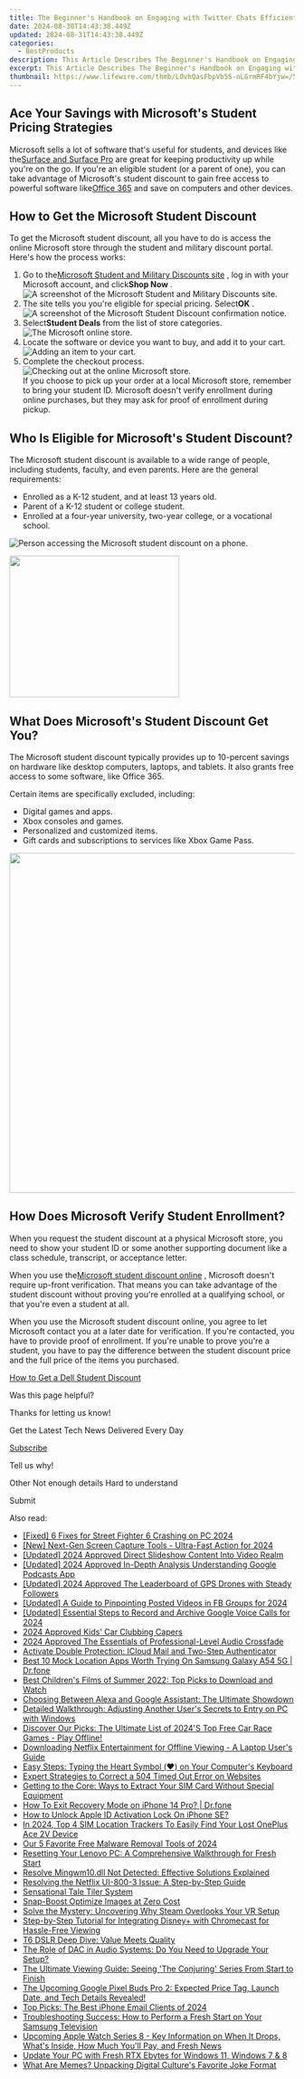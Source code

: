 ```yaml
---
title: The Beginner's Handbook on Engaging with Twitter Chats Efficiently
date: 2024-08-30T14:43:38.449Z
updated: 2024-08-31T14:43:38.449Z
categories:
  - BestProducts
description: This Article Describes The Beginner's Handbook on Engaging with Twitter Chats Efficiently
excerpt: This Article Describes The Beginner's Handbook on Engaging with Twitter Chats Efficiently
thumbnail: https://www.lifewire.com/thmb/LOvhQasFbpVb5S-nLGrmRF4bYjw=/540x405/filters:no_upscale():max_bytes(150000):strip_icc():format(webp)/GettyImages-1567329230-bd10652617144c20b588055d81ef6595.jpg
---
```


## Ace Your Savings with Microsoft's Student Pricing Strategies
 Microsoft sells a lot of software that's useful for students, and devices like the[Surface and Surface Pro](https://www.lifewire.com/microsoft-surface-series-4163521) are great for keeping productivity up while you're on the go. If you're an eligible student (or a parent of one), you can take advantage of Microsoft's student discount to gain free access to powerful software like[Office 365](https://www.lifewire.com/microsoft-office-for-students-teachers-2511861) and save on computers and other devices.

## How to Get the Microsoft Student Discount

 To get the Microsoft student discount, all you have to do is access the online Microsoft store through the student and military discount portal. Here's how the process works:

1. Go to the[Microsoft Student and Military Discounts site](https://www.microsoft.com/en-us/store/r/student-discounts) , log in with your Microsoft account, and click**Shop Now** .  
![A screenshot of the Microsoft Student and Military Discounts site.](https://www.lifewire.com/thmb/X2vwXV9ttV8LhYs5flrq2E9F4I4=/1500x0/filters:no_upscale():max_bytes(150000):strip_icc():format(webp)/001-how-to-get-a-microsoft-store-student-discount-c8d2274843014bbb90c744cecc473495.jpg)
2. The site tells you you're eligible for special pricing. Select**OK** .  
![A screenshot of the Microsoft Student Discount confirmation notice.](https://www.lifewire.com/thmb/_opw21hzYkn3V9Wb_mLqP5iLV7U=/1500x0/filters:no_upscale():max_bytes(150000):strip_icc():format(webp)/002-how-to-get-a-microsoft-store-student-discount-3eae80c050da4116adf04508a1cb8e42.jpg)
3. Select**Student Deals** from the list of store categories.  
![The Microsoft online store.](https://www.lifewire.com/thmb/AgZeGz5ITQKUJ8jp0pIPIsbbSzI=/1500x0/filters:no_upscale():max_bytes(150000):strip_icc():format(webp)/003-how-to-get-a-microsoft-store-student-discount-51ae65ba3fbc4b11b3eee0030822ec9e.jpg)
4. Locate the software or device you want to buy, and add it to your cart.  
![Adding an item to your cart.](https://www.lifewire.com/thmb/syXuUKJeVh9EZEPIoxTMwY8Li3g=/1500x0/filters:no_upscale():max_bytes(150000):strip_icc():format(webp)/004-how-to-get-a-microsoft-store-student-discount-0d1004a1092e4a5dbf63a1905d0fa237.jpg)
5. Complete the checkout process.  
![Checking out at the online Microsoft store.](https://www.lifewire.com/thmb/gF3Dy3jJNOJlbYJPatebpx5EyGw=/1500x0/filters:no_upscale():max_bytes(150000):strip_icc():format(webp)/005-how-to-get-a-microsoft-store-student-discount-011f2569dab04dcb8c3c942c4cba5e55.jpg)  
 If you choose to pick up your order at a local Microsoft store, remember to bring your student ID. Microsoft doesn't verify enrollment during online purchases, but they may ask for proof of enrollment during pickup.

## Who Is Eligible for Microsoft's Student Discount?

 The Microsoft student discount is available to a wide range of people, including students, faculty, and even parents. Here are the general requirements:

* Enrolled as a K-12 student, and at least 13 years old.
* Parent of a K-12 student or college student.
* Enrolled at a four-year university, two-year college, or a vocational school.

![Person accessing the Microsoft student discount on a phone.](https://www.lifewire.com/thmb/h1sE0kaVMIxmUmfOCw7SnD4v-cI=/1500x0/filters:no_upscale():max_bytes(150000):strip_icc():format(webp)/microsoftstudentdiscount-3fb8972d9f274cb5a0c5dbc2bc56beb1.jpg)

<!-- affiliate ads begin -->
<a href="https://printrendy.pxf.io/c/5597632/1453719/17020" target="_top" id="1453719"><img src="//a.impactradius-go.com/display-ad/17020-1453719" border="0" alt="" width="300" height="250"/></a><img height="0" width="0" src="https://imp.pxf.io/i/5597632/1453719/17020" style="position:absolute;visibility:hidden;" border="0" />
<!-- affiliate ads end -->
## What Does Microsoft's Student Discount Get You?

 The Microsoft student discount typically provides up to 10-percent savings on hardware like desktop computers, laptops, and tablets. It also grants free access to some software, like Office 365.

Certain items are specifically excluded, including:

* Digital games and apps.
* Xbox consoles and games.
* Personalized and customized items.
* Gift cards and subscriptions to services like Xbox Game Pass.

<!-- affiliate ads begin -->
<a href="https://appsumo.8odi.net/c/5597632/2087394/7443" target="_top" id="2087394"><img src="//a.impactradius-go.com/display-ad/7443-2087394" border="0" alt="" width="1200" height="600"/></a><img height="0" width="0" src="https://appsumo.8odi.net/i/5597632/2087394/7443" style="position:absolute;visibility:hidden;" border="0" />
<!-- affiliate ads end -->
## How Does Microsoft Verify Student Enrollment?

 When you request the student discount at a physical Microsoft store, you need to show your student ID or some another supporting document like a class schedule, transcript, or acceptance letter.

 When you use the[Microsoft student discount online](https://www.microsoft.com/en-us/store/b/education) , Microsoft doesn't require up-front verification. That means you can take advantage of the student discount without proving you're enrolled at a qualifying school, or that you're even a student at all.

 When you use the Microsoft student discount online, you agree to let Microsoft contact you at a later date for verification. If you're contacted, you have to provide proof of enrollment. If you're unable to prove you're a student, you have to pay the difference between the student discount price and the full price of the items you purchased.

[How to Get a Dell Student Discount](https://www.lifewire.com/dell-student-discount-4686335)

Was this page helpful?

Thanks for letting us know!

 Get the Latest Tech News Delivered Every Day

[Subscribe](https://www.lifewire.com/#)

Tell us why!

 Other  Not enough details  Hard to understand

 Submit

<ins class="adsbygoogle"
     style="display:block"
     data-ad-format="autorelaxed"
     data-ad-client="ca-pub-7571918770474297"
     data-ad-slot="1223367746"></ins>



<ins class="adsbygoogle"
     style="display:block"
     data-ad-client="ca-pub-7571918770474297"
     data-ad-slot="8358498916"
     data-ad-format="auto"
     data-full-width-responsive="true"></ins>

<span class="atpl-alsoreadstyle">Also read:</span>
<div><ul>
<li><a href="https://win-solutions.techidaily.com/fixed-6-fixes-for-street-fighter-6-crashing-on-pc-2024/"><u>[Fixed] 6 Fixes for Street Fighter 6 Crashing on PC 2024</u></a></li>
<li><a href="https://remote-screen-capture.techidaily.com/new-next-gen-screen-capture-tools-ultra-fast-action-for-2024/"><u>[New] Next-Gen Screen Capture Tools - Ultra-Fast Action for 2024</u></a></li>
<li><a href="https://video-screen-grab.techidaily.com/updated-2024-approved-direct-slideshow-content-into-video-realm/"><u>[Updated] 2024 Approved  Direct Slideshow Content Into Video Realm</u></a></li>
<li><a href="https://fox-glue.techidaily.com/updated-2024-approved-in-depth-analysis-understanding-google-podcasts-app/"><u>[Updated] 2024 Approved  In-Depth Analysis  Understanding Google Podcasts App</u></a></li>
<li><a href="https://vp-tips.techidaily.com/updated-2024-approved-the-leaderboard-of-gps-drones-with-steady-followers/"><u>[Updated] 2024 Approved  The Leaderboard of GPS Drones with Steady Followers</u></a></li>
<li><a href="https://facebook-videos.techidaily.com/updated-a-guide-to-pinpointing-posted-videos-in-fb-groups-for-2024/"><u>[Updated] A Guide to Pinpointing Posted Videos in FB Groups for 2024</u></a></li>
<li><a href="https://digital-screen-recording.techidaily.com/updated-essential-steps-to-record-and-archive-google-voice-calls-for-2024/"><u>[Updated] Essential Steps to Record and Archive Google Voice Calls for 2024</u></a></li>
<li><a href="https://screen-recording.techidaily.com/2024-approved-kids-car-clubbing-capers/"><u>2024 Approved  Kids' Car Clubbing Capers</u></a></li>
<li><a href="https://some-skills.techidaily.com/2024-approved-the-essentials-of-professional-level-audio-crossfade/"><u>2024 Approved  The Essentials of Professional-Level Audio Crossfade</u></a></li>
<li><a href="https://tech-renaissance.techidaily.com/activate-double-protection-icloud-mail-and-two-step-authenticator/"><u>Activate Double Protection: ICloud Mail and Two-Step Authenticator</u></a></li>
<li><a href="https://fake-location.techidaily.com/best-10-mock-location-apps-worth-trying-on-samsung-galaxy-a54-5g-drfone-by-drfone-virtual-android/"><u>Best 10 Mock Location Apps Worth Trying On Samsung Galaxy A54 5G | Dr.fone</u></a></li>
<li><a href="https://blog-min.techidaily.com/best-childrens-films-of-summer-2022-top-picks-to-download-and-watch/"><u>Best Children's Films of Summer 2022: Top Picks to Download and Watch</u></a></li>
<li><a href="https://tech-renaissance.techidaily.com/choosing-between-alexa-and-google-assistant-the-ultimate-showdown/"><u>Choosing Between Alexa and Google Assistant: The Ultimate Showdown</u></a></li>
<li><a href="https://tech-renaissance.techidaily.com/detailed-walkthrough-adjusting-another-users-secrets-to-entry-on-pc-with-windows/"><u>Detailed Walkthrough: Adjusting Another User's Secrets to Entry on PC with Windows</u></a></li>
<li><a href="https://tech-renaissance.techidaily.com/discover-our-picks-the-ultimate-list-of-2024s-top-free-car-race-games-play-offline/"><u>Discover Our Picks: The Ultimate List of 2024'S Top Free Car Race Games - Play Offline!</u></a></li>
<li><a href="https://tech-renaissance.techidaily.com/downloading-netflix-entertainment-for-offline-viewing-a-laptop-users-guide/"><u>Downloading Netflix Entertainment for Offline Viewing - A Laptop User's Guide</u></a></li>
<li><a href="https://tech-renaissance.techidaily.com/easy-steps-typing-the-heart-symbol-on-your-computers-keyboard/"><u>Easy Steps: Typing the Heart Symbol (❤️) on Your Computer's Keyboard</u></a></li>
<li><a href="https://tech-renaissance.techidaily.com/expert-strategies-to-correct-a-504-timed-out-error-on-websites/"><u>Expert Strategies to Correct a 504 Timed Out Error on Websites</u></a></li>
<li><a href="https://tech-renaissance.techidaily.com/getting-to-the-core-ways-to-extract-your-sim-card-without-special-equipment/"><u>Getting to the Core: Ways to Extract Your SIM Card Without Special Equipment</u></a></li>
<li><a href="https://blog-min.techidaily.com/how-to-exit-recovery-mode-on-iphone-14-pro-drfone-by-drfone-ios-system-repair-ios-system-repair/"><u>How To Exit Recovery Mode on iPhone 14 Pro? | Dr.fone</u></a></li>
<li><a href="https://activate-lock.techidaily.com/how-to-unlock-apple-id-activation-lock-on-iphone-se-by-drfone-ios/"><u>How to Unlock Apple ID Activation Lock On iPhone SE?</u></a></li>
<li><a href="https://easy-unlock-android.techidaily.com/in-2024-top-4-sim-location-trackers-to-easily-find-your-lost-oneplus-ace-2v-device-by-drfone-android/"><u>In 2024, Top 4 SIM Location Trackers To Easily Find Your Lost OnePlus Ace 2V Device</u></a></li>
<li><a href="https://tech-renaissance.techidaily.com/our-5-favorite-free-malware-removal-tools-of-2024/"><u>Our 5 Favorite Free Malware Removal Tools of 2024</u></a></li>
<li><a href="https://tech-renaissance.techidaily.com/resetting-your-lenovo-pc-a-comprehensive-walkthrough-for-fresh-start/"><u>Resetting Your Lenovo PC: A Comprehensive Walkthrough for Fresh Start</u></a></li>
<li><a href="https://tech-renaissance.techidaily.com/resolve-mingwm10dll-not-detected-effective-solutions-explained/"><u>Resolve Mingwm10.dll Not Detected: Effective Solutions Explained</u></a></li>
<li><a href="https://tech-renaissance.techidaily.com/resolving-the-netflix-ui-800-3-issue-a-step-by-step-guide/"><u>Resolving the Netflix UI-800-3 Issue: A Step-by-Step Guide</u></a></li>
<li><a href="https://article-knowledge.techidaily.com/sensational-tale-tiler-system/"><u>Sensational Tale Tiler System</u></a></li>
<li><a href="https://fox-boxes.techidaily.com/snap-boost-optimize-images-at-zero-cost/"><u>Snap-Boost  Optimize Images at Zero Cost</u></a></li>
<li><a href="https://win-solutions.techidaily.com/solve-the-mystery-uncovering-why-steam-overlooks-your-vr-setup/"><u>Solve the Mystery: Uncovering Why Steam Overlooks Your VR Setup</u></a></li>
<li><a href="https://tech-renaissance.techidaily.com/step-by-step-tutorial-for-integrating-disneyplus-with-chromecast-for-hassle-free-viewing/"><u>Step-by-Step Tutorial for Integrating Disney+ with Chromecast for Hassle-Free Viewing</u></a></li>
<li><a href="https://buynow-tips.techidaily.com/t6-dslr-deep-dive-value-meets-quality/"><u>T6 DSLR Deep Dive: Value Meets Quality</u></a></li>
<li><a href="https://tech-renaissance.techidaily.com/the-role-of-dac-in-audio-systems-do-you-need-to-upgrade-your-setup/"><u>The Role of DAC in Audio Systems: Do You Need to Upgrade Your Setup?</u></a></li>
<li><a href="https://tech-renaissance.techidaily.com/the-ultimate-viewing-guide-seeing-the-conjuring-series-from-start-to-finish/"><u>The Ultimate Viewing Guide: Seeing 'The Conjuring' Series From Start to Finish</u></a></li>
<li><a href="https://tech-renaissance.techidaily.com/the-upcoming-google-pixel-buds-pro-2-expected-price-tag-launch-date-and-tech-details-revealed/"><u>The Upcoming Google Pixel Buds Pro 2: Expected Price Tag, Launch Date, and Tech Details Revealed!</u></a></li>
<li><a href="https://tech-renaissance.techidaily.com/top-picks-the-best-iphone-email-clients-of-2024/"><u>Top Picks: The Best iPhone Email Clients of 2024</u></a></li>
<li><a href="https://tech-renaissance.techidaily.com/troubleshooting-success-how-to-perform-a-fresh-start-on-your-samsung-television/"><u>Troubleshooting Success: How to Perform a Fresh Start on Your Samsung Television</u></a></li>
<li><a href="https://tech-renaissance.techidaily.com/upcoming-apple-watch-series-8-key-information-on-when-it-drops-whats-inside-how-much-youll-pay-and-fresh-news/"><u>Upcoming Apple Watch Series 8 - Key Information on When It Drops, What's Inside, How Much You'll Pay, and Fresh News</u></a></li>
<li><a href="https://hardware-help.techidaily.com/update-your-pc-with-fresh-rtx-ebytes-for-windows-11-windows-7-and-8/"><u>Update Your PC with Fresh RTX Ebytes for Windows 11, Windows 7 & 8</u></a></li>
<li><a href="https://tech-renaissance.techidaily.com/what-are-memes-unpacking-digital-cultures-favorite-joke-format/"><u>What Are Memes? Unpacking Digital Culture's Favorite Joke Format</u></a></li>
</ul></div>
